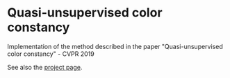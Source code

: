 # Quasi-unsupervised color constancy
Implementation of the method described in the paper "Quasi-unsupervised color constancy" - CVPR 2019

See also the [project page](https://claudio-unipv.github.io/quasi-unsupervised-cc/).
